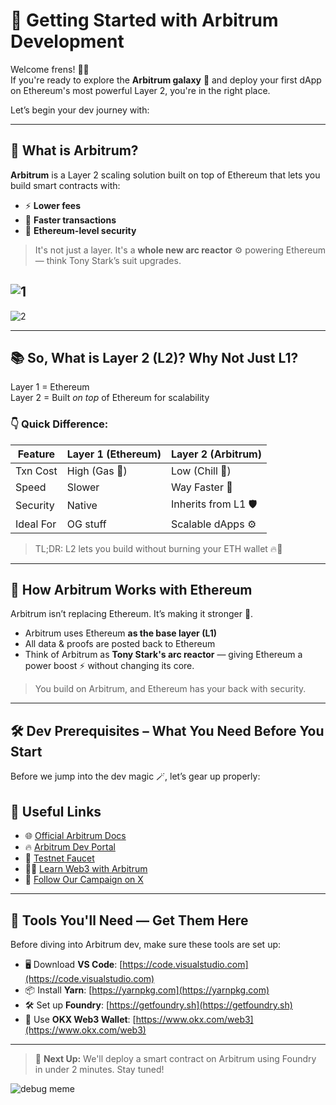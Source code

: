 # 🚀 Getting Started with Arbitrum Development

Welcome frens! 🧑‍🚀  
If you're ready to explore the **Arbitrum galaxy** 🌌 and deploy your first dApp on Ethereum's most powerful Layer 2, you're in the right place.

Let’s begin your dev journey with:

---

## 🧠 What is Arbitrum?

**Arbitrum** is a Layer 2 scaling solution built on top of Ethereum that lets you build smart contracts with:
- ⚡ **Lower fees**
- 🚀 **Faster transactions**
- 🔐 **Ethereum-level security**

> It's not just a layer. It's a **whole new arc reactor** ⚙️ powering Ethereum — think Tony Stark’s suit upgrades.

![1](https://github.com/user-attachments/assets/f2894764-6df7-45db-aed1-28bf4dae2648)
---
![2](https://github.com/user-attachments/assets/1d78fd76-3107-4fb0-8c4b-9c5ea4159d66)


---

## 📚 So, What is Layer 2 (L2)? Why Not Just L1?

Layer 1 = Ethereum  
Layer 2 = Built *on top* of Ethereum for scalability

### 👇 Quick Difference:

| Feature              | Layer 1 (Ethereum) | Layer 2 (Arbitrum) |
|----------------------|-------------------|--------------------|
| Txn Cost             | High (Gas 🤑)      | Low (Chill 🧊)      |
| Speed                | Slower            | Way Faster 🚀       |
| Security             | Native            | Inherits from L1 🛡 |
| Ideal For            | OG stuff          | Scalable dApps ⚙️  |

> TL;DR: L2 lets you build without burning your ETH wallet 🔥💸

---

## 🌉 How Arbitrum Works with Ethereum

Arbitrum isn’t replacing Ethereum. It’s making it stronger 💪.

- Arbitrum uses Ethereum **as the base layer (L1)**
- All data & proofs are posted back to Ethereum
- Think of Arbitrum as **Tony Stark's arc reactor** — giving Ethereum a power boost ⚡ without changing its core.

> You build on Arbitrum, and Ethereum has your back with security.

---

## 🛠️ Dev Prerequisites – What You Need Before You Start

Before we jump into the dev magic 🪄, let’s gear up properly:

## 🔗 Useful Links

- 🌐 [Official Arbitrum Docs](https://docs.arbitrum.io/)
- 🔥 [Arbitrum Dev Portal](https://portal.arbitrum.io/)
- 🧪 [Testnet Faucet](https://faucet.quicknode.com/arbitrum/goerli)
- 👨‍🏫 [Learn Web3 with Arbitrum](https://arbitrum.io/education/)
- 🎯 [Follow Our Campaign on X](https://twitter.com/yourcommunity)

---

## 🧰 Tools You'll Need — Get Them Here

Before diving into Arbitrum dev, make sure these tools are set up:

- 🖥️ Download **VS Code**: [https://code.visualstudio.com](https://code.visualstudio.com)
- 📦 Install **Yarn**: [https://yarnpkg.com](https://yarnpkg.com)
- 🛠️ Set up **Foundry**: [https://getfoundry.sh](https://getfoundry.sh)
- 🦊 Use **OKX Web3 Wallet**: [https://www.okx.com/web3](https://www.okx.com/web3)

---

> 📢 **Next Up:** We'll deploy a smart contract on Arbitrum using Foundry in under 2 minutes. Stay tuned!

![debug meme](https://i.pinimg.com/originals/86/d1/76/86d1767ba3ecb6af8df3e4e5dda376eb.gif)

